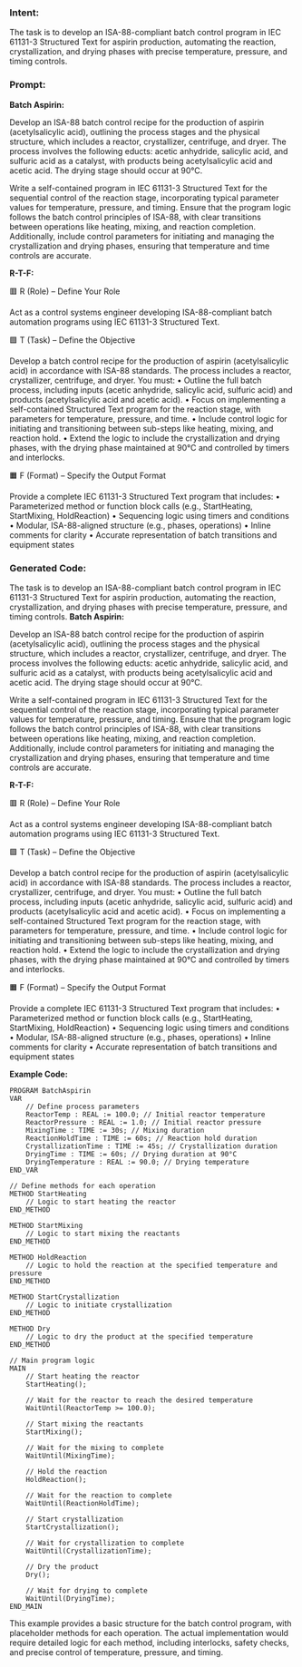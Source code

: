 ### Intent:
The task is to develop an ISA-88-compliant batch control program in IEC 61131-3 Structured Text for aspirin production, automating the reaction, crystallization, and drying phases with precise temperature, pressure, and timing controls.

### Prompt:
**Batch Aspirin:**

Develop an ISA-88 batch control recipe for the production of aspirin (acetylsalicylic acid), outlining the process stages and the physical structure, which includes a reactor, crystallizer, centrifuge, and dryer. The process involves the following educts: acetic anhydride, salicylic acid, and sulfuric acid as a catalyst, with products being acetylsalicylic acid and acetic acid. The drying stage should occur at 90°C.

Write a self-contained program in IEC 61131-3 Structured Text for the sequential control of the reaction stage, incorporating typical parameter values for temperature, pressure, and timing. Ensure that the program logic follows the batch control principles of ISA-88, with clear transitions between operations like heating, mixing, and reaction completion. Additionally, include control parameters for initiating and managing the crystallization and drying phases, ensuring that temperature and time controls are accurate.

**R-T-F:**

🟥 R (Role) – Define Your Role

Act as a control systems engineer developing ISA-88-compliant batch automation programs using IEC 61131-3 Structured Text.

🟩 T (Task) – Define the Objective

Develop a batch control recipe for the production of aspirin (acetylsalicylic acid) in accordance with ISA-88 standards. The process includes a reactor, crystallizer, centrifuge, and dryer. You must:
	•	Outline the full batch process, including inputs (acetic anhydride, salicylic acid, sulfuric acid) and products (acetylsalicylic acid and acetic acid).
	•	Focus on implementing a self-contained Structured Text program for the reaction stage, with parameters for temperature, pressure, and time.
	•	Include control logic for initiating and transitioning between sub-steps like heating, mixing, and reaction hold.
	•	Extend the logic to include the crystallization and drying phases, with the drying phase maintained at 90°C and controlled by timers and interlocks.

🟧 F (Format) – Specify the Output Format

Provide a complete IEC 61131-3 Structured Text program that includes:
	•	Parameterized method or function block calls (e.g., StartHeating, StartMixing, HoldReaction)
	•	Sequencing logic using timers and conditions
	•	Modular, ISA-88-aligned structure (e.g., phases, operations)
	•	Inline comments for clarity
	•	Accurate representation of batch transitions and equipment states

### Generated Code:
The task is to develop an ISA-88-compliant batch control program in IEC 61131-3 Structured Text for aspirin production, automating the reaction, crystallization, and drying phases with precise temperature, pressure, and timing controls.
**Batch Aspirin:**

Develop an ISA-88 batch control recipe for the production of aspirin (acetylsalicylic acid), outlining the process stages and the physical structure, which includes a reactor, crystallizer, centrifuge, and dryer. The process involves the following educts: acetic anhydride, salicylic acid, and sulfuric acid as a catalyst, with products being acetylsalicylic acid and acetic acid. The drying stage should occur at 90°C.

Write a self-contained program in IEC 61131-3 Structured Text for the sequential control of the reaction stage, incorporating typical parameter values for temperature, pressure, and timing. Ensure that the program logic follows the batch control principles of ISA-88, with clear transitions between operations like heating, mixing, and reaction completion. Additionally, include control parameters for initiating and managing the crystallization and drying phases, ensuring that temperature and time controls are accurate.

**R-T-F:**

🟥 R (Role) – Define Your Role

Act as a control systems engineer developing ISA-88-compliant batch automation programs using IEC 61131-3 Structured Text.

🟩 T (Task) – Define the Objective

Develop a batch control recipe for the production of aspirin (acetylsalicylic acid) in accordance with ISA-88 standards. The process includes a reactor, crystallizer, centrifuge, and dryer. You must:
	•	Outline the full batch process, including inputs (acetic anhydride, salicylic acid, sulfuric acid) and products (acetylsalicylic acid and acetic acid).
	•	Focus on implementing a self-contained Structured Text program for the reaction stage, with parameters for temperature, pressure, and time.
	•	Include control logic for initiating and transitioning between sub-steps like heating, mixing, and reaction hold.
	•	Extend the logic to include the crystallization and drying phases, with the drying phase maintained at 90°C and controlled by timers and interlocks.

🟧 F (Format) – Specify the Output Format

Provide a complete IEC 61131-3 Structured Text program that includes:
	•	Parameterized method or function block calls (e.g., StartHeating, StartMixing, HoldReaction)
	•	Sequencing logic using timers and conditions
	•	Modular, ISA-88-aligned structure (e.g., phases, operations)
	•	Inline comments for clarity
	•	Accurate representation of batch transitions and equipment states

**Example Code:**

```structuredtext
PROGRAM BatchAspirin
VAR
    // Define process parameters
    ReactorTemp : REAL := 100.0; // Initial reactor temperature
    ReactorPressure : REAL := 1.0; // Initial reactor pressure
    MixingTime : TIME := 30s; // Mixing duration
    ReactionHoldTime : TIME := 60s; // Reaction hold duration
    CrystallizationTime : TIME := 45s; // Crystallization duration
    DryingTime : TIME := 60s; // Drying duration at 90°C
    DryingTemperature : REAL := 90.0; // Drying temperature
END_VAR

// Define methods for each operation
METHOD StartHeating
    // Logic to start heating the reactor
END_METHOD

METHOD StartMixing
    // Logic to start mixing the reactants
END_METHOD

METHOD HoldReaction
    // Logic to hold the reaction at the specified temperature and pressure
END_METHOD

METHOD StartCrystallization
    // Logic to initiate crystallization
END_METHOD

METHOD Dry
    // Logic to dry the product at the specified temperature
END_METHOD

// Main program logic
MAIN
    // Start heating the reactor
    StartHeating();
    
    // Wait for the reactor to reach the desired temperature
    WaitUntil(ReactorTemp >= 100.0);
    
    // Start mixing the reactants
    StartMixing();
    
    // Wait for the mixing to complete
    WaitUntil(MixingTime);
    
    // Hold the reaction
    HoldReaction();
    
    // Wait for the reaction to complete
    WaitUntil(ReactionHoldTime);
    
    // Start crystallization
    StartCrystallization();
    
    // Wait for crystallization to complete
    WaitUntil(CrystallizationTime);
    
    // Dry the product
    Dry();
    
    // Wait for drying to complete
    WaitUntil(DryingTime);
END_MAIN
```

This example provides a basic structure for the batch control program, with placeholder methods for each operation. The actual implementation would require detailed logic for each method, including interlocks, safety checks, and precise control of temperature, pressure, and timing.
